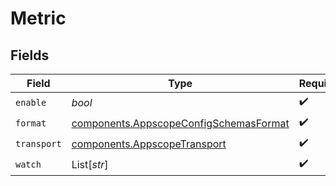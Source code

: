 # Metric


## Fields

| Field                                                                                            | Type                                                                                             | Required                                                                                         | Description                                                                                      |
| ------------------------------------------------------------------------------------------------ | ------------------------------------------------------------------------------------------------ | ------------------------------------------------------------------------------------------------ | ------------------------------------------------------------------------------------------------ |
| `enable`                                                                                         | *bool*                                                                                           | :heavy_check_mark:                                                                               | N/A                                                                                              |
| `format`                                                                                         | [components.AppscopeConfigSchemasFormat](../../models/components/appscopeconfigschemasformat.md) | :heavy_check_mark:                                                                               | N/A                                                                                              |
| `transport`                                                                                      | [components.AppscopeTransport](../../models/components/appscopetransport.md)                     | :heavy_check_mark:                                                                               | N/A                                                                                              |
| `watch`                                                                                          | List[*str*]                                                                                      | :heavy_check_mark:                                                                               | N/A                                                                                              |